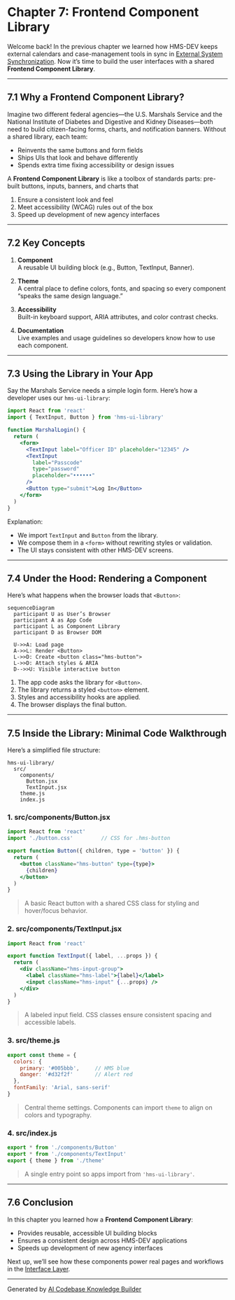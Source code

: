 # Chapter 7: Frontend Component Library

Welcome back! In the previous chapter we learned how HMS-DEV keeps external calendars and case-management tools in sync in [External System Synchronization](06_external_system_synchronization_.md). Now it’s time to build the user interfaces with a shared **Frontend Component Library**.

---

## 7.1 Why a Frontend Component Library?

Imagine two different federal agencies—the U.S. Marshals Service and the National Institute of Diabetes and Digestive and Kidney Diseases—both need to build citizen-facing forms, charts, and notification banners. Without a shared library, each team:

- Reinvents the same buttons and form fields  
- Ships UIs that look and behave differently  
- Spends extra time fixing accessibility or design issues  

A **Frontend Component Library** is like a toolbox of standards parts: pre-built buttons, inputs, banners, and charts that

1. Ensure a consistent look and feel  
2. Meet accessibility (WCAG) rules out of the box  
3. Speed up development of new agency interfaces  

---

## 7.2 Key Concepts

1. **Component**  
   A reusable UI building block (e.g., Button, TextInput, Banner).

2. **Theme**  
   A central place to define colors, fonts, and spacing so every component “speaks the same design language.”

3. **Accessibility**  
   Built-in keyboard support, ARIA attributes, and color contrast checks.

4. **Documentation**  
   Live examples and usage guidelines so developers know how to use each component.

---

## 7.3 Using the Library in Your App

Say the Marshals Service needs a simple login form. Here’s how a developer uses our `hms-ui-library`:

```jsx
import React from 'react'
import { TextInput, Button } from 'hms-ui-library'

function MarshalLogin() {
  return (
    <form>
      <TextInput label="Officer ID" placeholder="12345" />
      <TextInput
        label="Passcode"
        type="password"
        placeholder="••••••"
      />
      <Button type="submit">Log In</Button>
    </form>
  )
}
```

Explanation:
- We import `TextInput` and `Button` from the library.
- We compose them in a `<form>` without rewriting styles or validation.
- The UI stays consistent with other HMS-DEV screens.

---

## 7.4 Under the Hood: Rendering a Component

Here’s what happens when the browser loads that `<Button>`:

```mermaid
sequenceDiagram
  participant U as User’s Browser
  participant A as App Code
  participant L as Component Library
  participant D as Browser DOM

  U->>A: Load page
  A->>L: Render <Button>
  L->>D: Create <button class="hms-button">
  L->>D: Attach styles & ARIA
  D-->>U: Visible interactive button
```

1. The app code asks the library for `<Button>`.  
2. The library returns a styled `<button>` element.  
3. Styles and accessibility hooks are applied.  
4. The browser displays the final button.

---

## 7.5 Inside the Library: Minimal Code Walkthrough

Here’s a simplified file structure:

```
hms-ui-library/
  src/
    components/
      Button.jsx
      TextInput.jsx
    theme.js
    index.js
```

### 1. src/components/Button.jsx

```jsx
import React from 'react'
import './button.css'         // CSS for .hms-button

export function Button({ children, type = 'button' }) {
  return (
    <button className="hms-button" type={type}>
      {children}
    </button>
  )
}
```

> A basic React button with a shared CSS class for styling and hover/focus behavior.

### 2. src/components/TextInput.jsx

```jsx
import React from 'react'

export function TextInput({ label, ...props }) {
  return (
    <div className="hms-input-group">
      <label className="hms-label">{label}</label>
      <input className="hms-input" {...props} />
    </div>
  )
}
```

> A labeled input field. CSS classes ensure consistent spacing and accessible labels.

### 3. src/theme.js

```js
export const theme = {
  colors: {
    primary: '#005bbb',     // HMS blue
    danger: '#d32f2f'       // Alert red
  },
  fontFamily: 'Arial, sans-serif'
}
```

> Central theme settings. Components can import `theme` to align on colors and typography.

### 4. src/index.js

```js
export * from './components/Button'
export * from './components/TextInput'
export { theme } from './theme'
```

> A single entry point so apps import from `'hms-ui-library'`.

---

## 7.6 Conclusion

In this chapter you learned how a **Frontend Component Library**:

- Provides reusable, accessible UI building blocks  
- Ensures a consistent design across HMS-DEV applications  
- Speeds up development of new agency interfaces  

Next up, we’ll see how these components power real pages and workflows in the [Interface Layer](08_interface_layer_.md).

---

Generated by [AI Codebase Knowledge Builder](https://github.com/The-Pocket/Tutorial-Codebase-Knowledge)